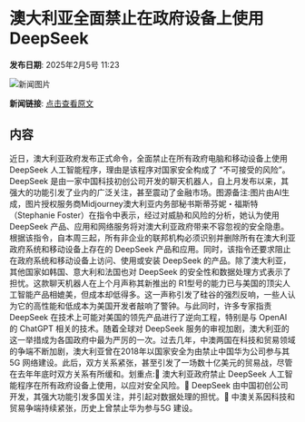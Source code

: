 # ​澳大利亚全面禁止在政府设备上使用 DeepSeek

**发布日期**: 2025年2月5号 11:23

![新闻图片](https://pic.chinaz.com/picmap/202310270933190076_7.jpg)

**新闻链接**: [点击查看原文](https://www.aibase.com/zh/news/15070)

## 内容

近日，澳大利亚政府发布正式命令，全面禁止在所有政府电脑和移动设备上使用 DeepSeek 人工智能程序，理由是该程序对国家安全构成了 “不可接受的风险”。DeepSeek 是由一家中国科技初创公司开发的聊天机器人，自上月发布以来，其强大的功能引发了业内的广泛关注，甚至震动了金融市场。图源备注:图片由AI生成，图片授权服务商Midjourney澳大利亚内务部秘书斯蒂芬妮・福斯特（Stephanie Foster）在指令中表示，经过对威胁和风险的分析，她认为使用 DeepSeek 产品、应用和网络服务将对澳大利亚政府带来不容忽视的安全隐患。根据该指令，自本周三起，所有非企业的联邦机构必须识别并删除所有在澳大利亚政府系统和移动设备上存在的 DeepSeek 产品和应用。同时，该指令还要求阻止在政府系统和移动设备上访问、使用或安装 DeepSeek 的产品。除了澳大利亚，其他国家如韩国、意大利和法国也对 DeepSeek 的安全性和数据处理方式表示了担忧。这款聊天机器人在上个月声称其新推出的 R1型号的能力已与美国的顶尖人工智能产品相媲美，但成本却低得多。这一声称引发了硅谷的强烈反响，一些人认为它的高性能和低成本为美国开发者敲响了警钟。与此同时，许多专家指责 DeepSeek 在技术上可能对美国的领先产品进行了逆向工程，特别是与 OpenAI 的 ChatGPT 相关的技术。随着全球对 DeepSeek 服务的审视加剧，澳大利亚的这一举措成为各国政府中最为严厉的一次。过去几年，中澳两国在科技和贸易领域的争端不断加剧，澳大利亚曾在2018年以国家安全为由禁止中国华为公司参与其5G 网络建设。此后，双方关系紧张，甚至引发了一场数十亿美元的贸易战，尽管在去年年底时双方关系有所缓和。划重点:📌 澳大利亚政府禁止 DeepSeek 人工智能程序在所有政府设备上使用，以应对安全风险。📌 DeepSeek 由中国初创公司开发，其强大功能引发多国关注，并引起对数据处理的担忧。📌 中澳关系因科技和贸易争端持续紧张，历史上曾禁止华为参与5G 建设。
